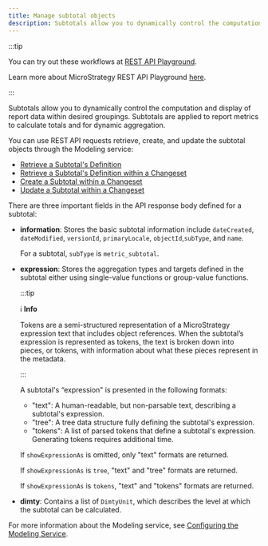 ```yaml
---
title: Manage subtotal objects
description: Subtotals allow you to dynamically control the computation and display of report data within desired groupings. Subtotals are applied to report metrics to calculate totals and for dynamic aggregation.
---
```


<Available since="2021 Update 5" />

:::tip

You can try out these workflows at [REST API Playground](https://www.postman.com/microstrategysdk/workspace/microstrategy-rest-api/folder/16131298-0e8e2533-03d6-4235-8aa0-6aef1cc2e723?ctx=documentation).

Learn more about MicroStrategy REST API Playground [here](/docs/getting-started/playground.md).

:::

Subtotals allow you to dynamically control the computation and display of report data within desired groupings. Subtotals are applied to report metrics to calculate totals and for dynamic aggregation.

You can use REST API requests retrieve, create, and update the subtotal objects through the Modeling service:

- [Retrieve a Subtotal's Definition](./retrieve-a-subtotals-definition.md)
- [Retrieve a Subtotal's Definition within a Changeset](./retrieve-a-subtotals-definition-within-a-changeset.md)
- [Create a Subtotal within a Changeset](./create-a-subtotal-within-a-changeset.md)
- [Update a Subtotal within a Changeset](./update-a-subtotal-within-a-changeset.md)

There are three important fields in the API response body defined for a subtotal:

- **information**: Stores the basic subtotal information include `dateCreated`, `dateModified`, `versionId`, `primaryLocale`, `objectId`,`subType`, and `name`.

  For a subtotal, `subType` is `metric_subtotal`.

- **expression**: Stores the aggregation types and targets defined in the subtotal either using single-value functions or group-value functions.

  :::tip

  :information_source: **Info**

  Tokens are a semi-structured representation of a MicroStrategy expression text that includes object references. When the subtotal’s expression is represented as tokens, the text is broken down into pieces, or tokens, with information about what these pieces represent in the metadata.

  :::

  A subtotal's “expression" is presented in the following formats:

  - "text": A human-readable, but non-parsable text, describing a subtotal's expression.
  - "tree": A tree data structure fully defining the subtotal's expression.
  - "tokens": A list of parsed tokens that define a subtotal's expression. Generating tokens requires additional time.

  If `showExpressionAs` is omitted, only "text" formats are returned.

  If `showExpressionAs` is `tree`, "text" and "tree" formats are returned.

  If `showExpressionAs` is `tokens`, "text" and "tokens" formats are returned.

- **dimty**: Contains a list of `DimtyUnit`, which describes the level at which the subtotal can be calculated.

For more information about the Modeling service, see [Configuring the Modeling Service](https://www2.microstrategy.com/producthelp/2021/InstallConfig/en-us/Content/modeling_service.htm).
